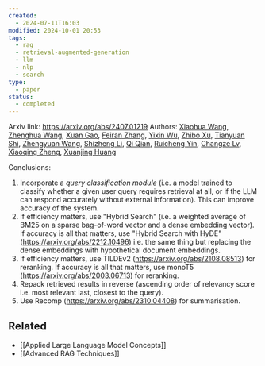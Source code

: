 ```yaml
---
created:
  - 2024-07-11T16:03
modified: 2024-10-01 20:53
tags:
  - rag
  - retrieval-augmented-generation
  - llm
  - nlp
  - search
type:
  - paper
status:
  - completed
---
```

Arxiv link: https://arxiv.org/abs/2407.01219
Authors: [Xiaohua Wang](https://arxiv.org/search/cs?searchtype=author&query=Wang,+X), [Zhenghua Wang](https://arxiv.org/search/cs?searchtype=author&query=Wang,+Z), [Xuan Gao](https://arxiv.org/search/cs?searchtype=author&query=Gao,+X), [Feiran Zhang](https://arxiv.org/search/cs?searchtype=author&query=Zhang,+F), [Yixin Wu](https://arxiv.org/search/cs?searchtype=author&query=Wu,+Y), [Zhibo Xu](https://arxiv.org/search/cs?searchtype=author&query=Xu,+Z), [Tianyuan Shi](https://arxiv.org/search/cs?searchtype=author&query=Shi,+T), [Zhengyuan Wang](https://arxiv.org/search/cs?searchtype=author&query=Wang,+Z), [Shizheng Li](https://arxiv.org/search/cs?searchtype=author&query=Li,+S), [Qi Qian](https://arxiv.org/search/cs?searchtype=author&query=Qian,+Q), [Ruicheng Yin](https://arxiv.org/search/cs?searchtype=author&query=Yin,+R), [Changze Lv](https://arxiv.org/search/cs?searchtype=author&query=Lv,+C), [Xiaoqing Zheng](https://arxiv.org/search/cs?searchtype=author&query=Zheng,+X), [Xuanjing Huang](https://arxiv.org/search/cs?searchtype=author&query=Huang,+X)

Conclusions:
1. Incorporate a _query classification module_ (i.e. a model trained to classify whether a given user query requires retrieval at all, or if the LLM can respond accurately without external information). This can improve accuracy of the system.
2. If efficiency matters, use "Hybrid Search" (i.e. a weighted average of BM25 on a sparse bag-of-word vector and a dense embedding vector). If accuracy is all that matters, use "Hybrid Search with HyDE" (https://arxiv.org/abs/2212.10496) i.e. the same thing but replacing the dense embeddings with hypothetical document embeddings.
3. If efficiency matters, use TILDEv2 (https://arxiv.org/abs/2108.08513) for reranking. If accuracy is all that matters, use monoT5 (https://arxiv.org/abs/2003.06713) for reranking.
4. Repack retrieved results in reverse (ascending order of relevancy score i.e. most relevant last, closest to the query).
5. Use Recomp (https://arxiv.org/abs/2310.04408) for summarisation. 

## Related
* [[Applied Large Language Model Concepts]]
* [[Advanced RAG Techniques]]
